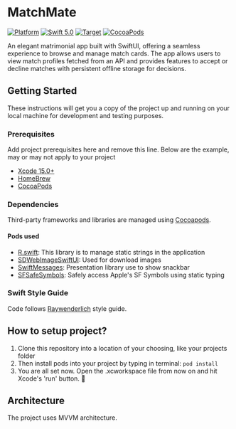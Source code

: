 # MatchMate

[![Platform][iOS-badge]][apple-developer]
[![Swift 5.0][swift-badge]][swift-org]
[![Target][minimum-platform-badge]][iOS-version-wiki]
[![CocoaPods][cocoa-badge]][cocoa-org]

An elegant matrimonial app built with SwiftUI, offering a seamless experience to browse and manage match cards. The app allows users to view match profiles fetched from an API and provides features to accept or decline matches with persistent offline storage for decisions.

## Getting Started
These instructions will get you a copy of the project up and running on your local machine for development and testing purposes.

### Prerequisites
Add project prerequisites here and remove this line. Below are the example, may or may not apply to your project
- [Xcode 15.0+][xcode-releases]
- [HomeBrew][brew]
- [CocoaPods][cocoa-org]

### Dependencies
Third-party frameworks and libraries are managed using [Cocoapods][cocoa-org].
#### Pods used 
- [R.swift][rswift]: This library is to manage static strings in the application
- [SDWebImageSwiftUI][sdWebimageswiftUI]: Used for download images
- [SwiftMessages]: Presentation library use to show snackbar
- [SFSafeSymbols]: Safely access Apple's SF Symbols using static typing

### Swift Style Guide
Code follows [Raywenderlich][style-guide] style guide.

## How to setup project?
1. Clone this repository into a location of your choosing, like your projects folder
2. Then install pods into your project by typing in terminal: `pod install`
3. You are all set now. Open the .xcworkspace file from now on and hit Xcode's 'run' button. 🚀


## Architecture
The project uses MVVM architecture.

[//]: # (These are reference links used in the body of this note and get stripped out when the markdown processor does its job. There is no need to format nicely because it shouldn't be seen. Thanks SO - http://stackoverflow.com/questions/4823468/store-comments-in-markdown-syntax)

   [swift-badge]: <https://img.shields.io/badge/Swift-5.0-orange.svg?style=flat>
   [swift-org]: <https://swift.org>
   [cocoa-badge]: <https://img.shields.io/badge/dependency-cocoapods-red>
   [cocoa-org]: <https://cocoapods.org>
   [spm]: <https://www.swift.org/package-manager/>
   [swift-date]: <https://github.com/malcommac/SwiftDate>
   [swift-log]: <https://github.com/apple/swift-log>
   [iOS-badge]: <https://img.shields.io/badge/platform-iOS-blue>
   [apple-developer]: <https://developer.apple.com/ios/>
   [minimum-platform-badge]: <https://img.shields.io/badge/support-iOS%2017.0-blue>
   [iOS-version-wiki]: <https://en.wikipedia.org/wiki/IOS_17.0>
   [brew]: <https://brew.sh/>
   [xcode-releases]: <https://xcodereleases.com/>
   [style-guide]: <https://github.com/raywenderlich/swift-style-guide>
   [rswift]: <https://github.com/mac-cain13/R.swift>
   [sdWebimageswiftUI]: <https://github.com/SDWebImage/SDWebImageSwiftUI>
   [SwiftMessages]: <https://github.com/SwiftKickMobile/SwiftMessages>
   [SFSafeSymbols]: <https://github.com/SFSafeSymbols/SFSafeSymbols>
